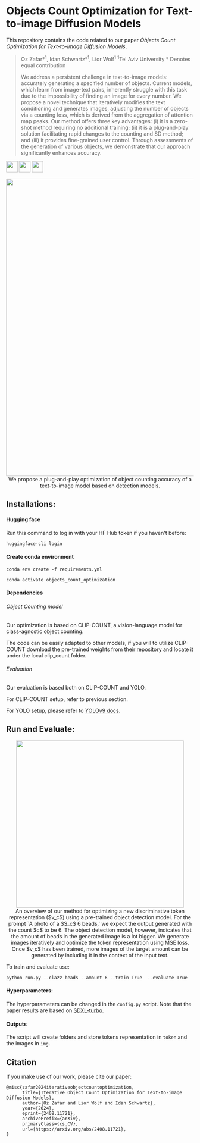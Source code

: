 # Objects Count Optimization for Text-to-image Diffusion Models

This repository contains the code related to our paper *Objects Count Optimization for Text-to-image Diffusion Models*.

> Oz Zafar\*<sup>1</sup>, Idan Schwartz\*<sup>1</sup>, Lior Wolf<sup>1</sup>
> <sup>1</sup>Tel Aviv University
> \* Denotes equal contribution
>
> We address a persistent challenge in text-to-image models: accurately generating a
specified number of objects. Current models, which learn from image-text pairs,
inherently struggle with this task due to the impossibility of finding an image for
every number. We propose a novel technique that iteratively modifies the text
conditioning and generates images, adjusting the number of objects via a counting
loss, which is derived from the aggregation of attention map peaks. Our method
offers three key advantages: (i) it is a zero-shot method requiring no additional
training; (ii) it is a plug-and-play solution facilitating rapid changes to the counting
and SD method; and (iii) it provides fine-grained user control. Through assessments
of the generation of various objects, we demonstrate that our approach significantly
enhances accuracy.
>
<a href="https://arxiv.org/abs/2408.11721"><img src="https://img.shields.io/badge/arXiv-2408.11721-b31b1b.svg" height=30.5></a> <a href="https://ozzafar.github.io/count_token/"><img src="https://img.shields.io/static/v1?label=Project&message=Website&color=red" height=30.5></a> <a href="https://colab.research.google.com/drive/1ILVrX288kAmbfRXjz5jtVSHbTSDtyZlX?usp=sharing"><img src="https://img.shields.io/badge/Colab-F9AB00?style=for-the-badge&logo=googlecolab&color=525252" height=30.5></a> 


<p align="center">
<img src="https://github.com/ozzafar/count_token_optimization/blob/main/docs/results.png" width="800px"/>
<br>
We propose a plug-and-play optimization of object counting accuracy of a text-to-image model based on detection models.
</p>

## Installations:

#### Hugging face

Run this command to log in with your HF Hub token if you haven't before:

`huggingface-cli login`

#### Create conda environment

`conda env create -f requirements.yml`

`conda activate objects_count_optimization`

#### Dependencies

###### Object Counting model

Our optimization is based on CLIP-COUNT, a vision-language model for class-agnostic object counting.

The code can be easily adapted to other models, if you will to utilize CLIP-COUNT download the pre-trained weights from their [repository](https://github.com/songrise/CLIP-Count) and locate it under the local clip_count folder.

###### Evaluation

Our evaluation is based both on CLIP-COUNT and YOLO.

For CLIP-COUNT setup, refer to previous section.

For YOLO setup, please refer to  [YOLOv9 docs](https://docs.ultralytics.com/models/yolov9/).

## Run and Evaluate:
<p align="center">
<img src="https://github.com/ozzafar/count_token_optimization/blob/main/docs/method_diagram.png" width="450px"/>
<br>
An overview of our method for optimizing a new discriminative token representation ($v_c$) using a pre-trained object detection model. For the prompt `A photo of a $S_c$ 6 beads,' we expect the output generated with the count $c$ to be 6. The object detection model, however, indicates that the amount of beads in the generated image is a lot bigger. We generate images iteratively and optimize the token representation using MSE loss. Once $v_c$ has been trained, more images of the target amount can be generated by including it in the context of the input text.
</p>


To train and evaluate use:
```
python run.py --clazz beads --amount 6 --train True  --evaluate True
```

#### Hyperparameters:
The hyperparameters can be changed in the `config.py` script. Note that the paper results are based on [SDXL-turbo](https://huggingface.co/stabilityai/sdxl-turbo).

#### Outputs
The script will create folders and store tokens representation in `token` and the images in `img`.


## Citation

If you make use of our work, please cite our paper:

```
@misc{zafar2024iterativeobjectcountoptimization,
      title={Iterative Object Count Optimization for Text-to-image Diffusion Models}, 
      author={Oz Zafar and Lior Wolf and Idan Schwartz},
      year={2024},
      eprint={2408.11721},
      archivePrefix={arXiv},
      primaryClass={cs.CV},
      url={https://arxiv.org/abs/2408.11721}, 
}
```